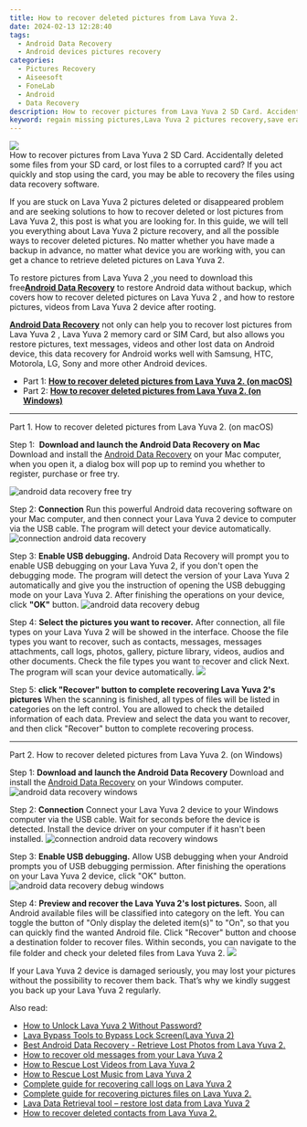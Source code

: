 ```yaml
---
title: How to recover deleted pictures from Lava Yuva 2.
date: 2024-02-13 12:28:40
tags: 
  - Android Data Recovery
  - Android devices pictures recovery
categories: 
  - Pictures Recovery
  - Aiseesoft
  - FoneLab
  - Android
  - Data Recovery
description: How to recover pictures from Lava Yuva 2 SD Card. Accidentally deleted some files from your SD card, or lost files to a corrupted card? If you act quickly and stop using the card, you may be able to recovery the files using data recovery software.
keyword: regain missing pictures,Lava Yuva 2 pictures recovery,save erased pictures from Lava Yuva 2,recover lost pictures from Lava Yuva 2,undelete pictures from Lava Yuva 2,retrieve wiped pictures Lava Yuva 2,how to recover pictures in Lava Yuva 2,how to recover pictures Lava Yuva 2,Lava Yuva 2 delete pictures recover,restore pictures when deleted in Lava Yuva 2,how to get pictures back from Lava Yuva 2,Lava Yuva 2 retrieve deleted pictures
---
```


<img src="https://img0mobiles.techidaily.com/images/best-assets/devices/lava/lava-yuva-2/2.jpg" class="atpl-imgstyle"  />

<div class="atpl-content atpl-for-fonelab-android recover-pictures">

<div class="atpl-post-description-part-1">
How to recover pictures from Lava Yuva 2 SD Card. Accidentally deleted some files from your SD card, or lost files to a corrupted card? If you act quickly and stop using the card, you may be able to recovery the files using data recovery software.
</div>

<div class="atpl-post-description-part-2">
<div class="tpl-content-sub-paragraph-content">
  <p>
    If you are stuck on Lava Yuva 2 pictures deleted or disappeared problem and are seeking solutions to how to recover deleted or lost pictures from Lava Yuva 2, this post is what you are looking for. In this guide, we will tell you everything about Lava Yuva 2 picture recovery, and all the possible ways to recover deleted pictures. No matter whether you have made a backup in advance, no matter what device you are working with, you can get a chance to retrieve deleted pictures on Lava Yuva 2.
  </p>
</div>
</div>

<div class="atpl-post-description-part-3">
<div class="tpl-content-sub-paragraph-content">
  <p>
    To restore pictures from Lava Yuva 2 ,you need to download this free<a href="https://tools.techidaily.com/aiseesoft-android-data-recovery/" target="_blank" rel="noopener"><strong>Android Data Recovery</strong></a> to restore Android data without backup, which covers how to recover deleted pictures on Lava Yuva 2 , and how to restore pictures, videos from Lava Yuva 2 device after rooting.
  </p>
</div>

<div class="tpl-content-sub-paragraph-content">
  <p>
    <a href="https://tools.techidaily.com/aiseesoft-android-data-recovery/" target="_blank" rel="noopener"><strong>Android Data Recovery</strong></a> not only can help you to recover lost pictures from Lava Yuva 2 , Lava Yuva 2 memory card or SIM Card, but also allows you restore pictures, text messages, videos and other lost data on Android device, this data recovery for Android works well with Samsung, HTC, Motorola, LG, Sony and more other Android devices.
  </p>
</div>
</div>

<ul>
  <li>Part 1: <strong><a href="#p1"> How to recover deleted pictures from Lava Yuva 2.  (on macOS)</a></strong></li>
  <li>Part 2: <strong><a href="#p2"> How to recover deleted pictures from Lava Yuva 2.  (on Windows)</a></strong></li>
</ul>



<!-- Part 1 -->
<a id="p1" name="p1" ></a><hr>

<div>
  <span class="atpl-step-part-style">Part 1. How to recover deleted pictures from Lava Yuva 2. (on macOS)</span>
</div>  

<span class="atpl-stepstyle-a"><span>Step 1: </span></span> <strong>Download and launch the Android Data Recovery on Mac</strong>
Download and install the <a href="https://tools.techidaily.com/aiseesoft-android-data-recovery/" target="_blank" rel="noopener">Android Data Recovery</a> on your Mac computer, when you open it, a dialog box will pop up to remind you whether to register, purchase or free try.

<img src="https://tools.techidaily.com/images/apps/aiseesoft/android-data-recovery/mac-free-try.png" class="atpl-imgstyle" alt="android data recovery free try" />

<span class="atpl-stepstyle-a"><span>Step 2: </span></span> <strong>Connection</strong>
Run this powerful Android data recovering software on your Mac computer, and then connect your Lava Yuva 2 device to computer via the USB cable. The program will detect your device automatically.
<img src="https://tools.techidaily.com/images/apps/aiseesoft/android-data-recovery/mac-connection-interface.jpg" class="atpl-imgstyle" alt="connection android data recovery" />

<span class="atpl-stepstyle-a"><span>Step 3: </span></span> <strong>Enable USB debugging.</strong>
Android Data Recovery will prompt you to enable USB debugging on your Lava Yuva 2, if you don't open the debugging mode. The program will detect the version of your Lava Yuva 2 automatically and give you the instruction of opening the USB debugging mode on your Lava Yuva 2. After finishing the operations on your device, click <strong>"OK"</strong> button.
<img src="https://tools.techidaily.com/images/apps/aiseesoft/android-data-recovery/mac-android-usb-debug.jpg"  class="atpl-imgstyle" alt="android data recovery debug" />

<span class="atpl-stepstyle-a"><span>Step 4: </span></span> <strong>Select the pictures you want to recover.</strong>
After connection, all file types on your Lava Yuva 2 will be showed in the interface. Choose the file types you want to recover, such as contacts, messages, messages attachments, call logs, photos, gallery, picture library, videos, audios and other documents. Check the file types you want to recover and click Next. The program will scan your device automatically.
<img src="https://tools.techidaily.com/images/apps/aiseesoft/android-data-recovery/mac-choose-type-photos.jpg" class="atpl-imgstyle"  />

<span class="atpl-stepstyle-a"><span>Step 5: </span></span> <strong>click "Recover" button to  complete recovering Lava Yuva 2's pictures</strong>
When the scanning is finished, all types of files will be listed in categories on the left control. You are allowed to check the detailed information of each data. Preview and select the data you want to recover, and then click "Recover" button to complete recovering process.


<a id="p2" name="p2"></a><hr>

<!-- Part 2 -->
<div>
  <span class="atpl-step-part-style">Part 2. How to recover deleted pictures from Lava Yuva 2. (on Windows)</span>
</div>

<span class="atpl-stepstyle-a"><span>Step 1: </span></span> <strong>Download and launch the Android Data Recovery</strong>
Download and install the <a href="https://tools.techidaily.com/aiseesoft-android-data-recovery/" target="_blank" rel="noopener">Android Data Recovery</a> on your Windows computer.
<img src="https://tools.techidaily.com/images/apps/aiseesoft/android-data-recovery/win-start-interface.png"  class="atpl-imgstyle" alt="android data recovery windows" />

<span class="atpl-stepstyle-a"><span>Step 2: </span></span> <strong>Connection</strong>
Connect your Lava Yuva 2 device to your Windows computer via the USB cable. Wait for seconds before the device is detected. Install the device driver on your computer if it hasn't been installed.
<img src="https://tools.techidaily.com/images/apps/aiseesoft/android-data-recovery/win-connection-interface.png" class="atpl-imgstyle" alt="connection android data recovery windows" />

<span class="atpl-stepstyle-a"><span>Step 3: </span></span> <strong>Enable USB debugging.</strong>
Allow USB debugging when your Android prompts you of USB debugging permission. After finishing the operations on your Lava Yuva 2 device, click "OK" button.
<img src="https://tools.techidaily.com/images/apps/aiseesoft/android-data-recovery/win-android-usb-debug.png" class="atpl-imgstyle" alt="android data recovery debug windows" />

<span class="atpl-stepstyle-a"><span>Step 4: </span></span> <strong>Preview and recover the Lava Yuva 2's lost pictures.</strong>
Soon, all Android available files will be classified into category on the left. You can toggle the button of "Only display the deleted item(s)" to "On", so that you can quickly find the wanted Android file. Click "Recover" button and choose a destination folder to recover files. Within seconds, you can navigate to the file folder and check your deleted files from Lava Yuva 2.
<img src="https://tools.techidaily.com/images/apps/aiseesoft/android-data-recovery/win-recover-photos.png" class="atpl-imgstyle"  />

<div class="atpl-post-description-part-4">
<div class="tpl-content-sub-paragraph-normal">
  <p>
    If your Lava Yuva 2 device is damaged seriously, you may lost your pictures without the possibility to recover them back. That’s why we kindly suggest you back up your Lava Yuva 2 regularly.
  </p>
</div>
</div>

<ins class="adsbygoogle"
     style="display:block"
     data-ad-client="ca-pub-7571918770474297"
     data-ad-slot="8358498916"
     data-ad-format="auto"
     data-full-width-responsive="true"></ins>

<span class="atpl-alsoreadstyle">Also read:</span>
<div><ul>
<li><a href="/how-to-unlock-lava-yuva-2-without-password-by-drfone-android-unlock-android-unlock/" target="_blank" rel="noopener"><u>How to Unlock Lava Yuva 2 Without Password?</u></a></li>
<li><a href="/lava-bypass-tools-to-bypass-lock-screen-lava-yuva-2-by-drfone-android-unlock-android-unlock/" target="_blank" rel="noopener"><u>Lava Bypass Tools to Bypass Lock Screen(Lava Yuva 2)</u></a></li>
<li><a href="/best-android-data-recovery-retrieve-lost-photos-from-lava-yuva-2-by-fonelab-android-recover-photos/" target="_blank" rel="noopener"><u>Best Android Data Recovery - Retrieve Lost Photos from Lava Yuva 2.</u></a></li>
<li><a href="/how-to-recover-old-messages-from-your-lava-yuva-2-by-fonelab-android-recover-messages/" target="_blank" rel="noopener"><u>How to recover old messages from your Lava Yuva 2</u></a></li>
<li><a href="/how-to-rescue-lost-videos-from-lava-yuva-2-by-fonelab-android-recover-video/" target="_blank" rel="noopener"><u>How to Rescue Lost Videos from Lava Yuva 2</u></a></li>
<li><a href="/how-to-rescue-lost-music-from-lava-yuva-2-by-fonelab-android-recover-music/" target="_blank" rel="noopener"><u>How to Rescue Lost Music from Lava Yuva 2</u></a></li>
<li><a href="/complete-guide-for-recovering-call-logs-on-lava-yuva-2-by-fonelab-android-recover-call-logs/" target="_blank" rel="noopener"><u>Complete guide for recovering call logs on Lava Yuva 2</u></a></li>
<li><a href="/complete-guide-for-recovering-pictures-files-on-lava-yuva-2-by-fonelab-android-recover-pictures/" target="_blank" rel="noopener"><u>Complete guide for recovering pictures files on Lava Yuva 2.</u></a></li>
<li><a href="/lava-data-retrieval-tool-restore-lost-data-from-lava-yuva-2-by-fonelab-android-recover-data/" target="_blank" rel="noopener"><u>Lava Data Retrieval tool – restore lost data from Lava Yuva 2</u></a></li>
<li><a href="/how-to-recover-deleted-contacts-from-lava-yuva-2-by-fonelab-android-recover-contacts/" target="_blank" rel="noopener"><u>How to recover deleted contacts from Lava Yuva 2.</u></a></li>
</ul></div>

</div>
